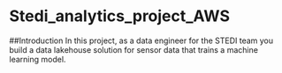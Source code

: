# Stedi_analytics_project_AWS
##Introduction
In this project, as a data engineer for the STEDI team you build a data lakehouse solution for sensor data that trains a machine learning model.
